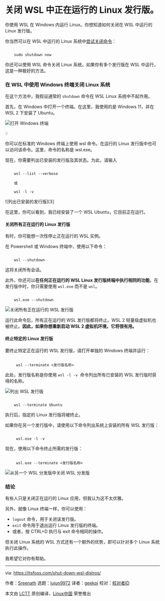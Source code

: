 [#]: subject: "Shut Down WSL Running Linux Distributions"
[#]: via: "https://itsfoss.com/shut-down-wsl-distros/"
[#]: author: "Sreenath https://itsfoss.com/author/sreenath/"
[#]: collector: "lujun9972/lctt-scripts-1705972010"
[#]: translator: "geekpi"
[#]: reviewer: " "
[#]: publisher: " "
[#]: url: " "

关闭 WSL 中正在运行的 Linux 发行版。
======

你使用 WSL 在 Windows 内运行 Linux。你想知道如何关闭在 WSL 中运行的 Linux 发行版。

你当然可以在 WSL 中运行的 Linux 系统中[尝试关闭命令][1]：

```

    sudo shutdown now

```

你还可以使用 WSL 命令关闭 Linux 系统。如果你有多个发行版在 WSL 中运行，这是一种极好的方法。

### 在 WSL 中使用 Windows 终端关闭 Linux 系统

在这个方法中，我假设通常的 `shutdown` 命令在 WSL Linux 系统中不起作用。

首先，在 Windows 中打开一个终端。在这里，我使用的是 Windows 11，并在 WSL 2 下安装了 Ubuntu。

![打开 Windows 终端][2]

💡

你可以在标准的 Windows 终端上使用 wsl 命令。在运行的 Linux 发行版中也可以访问该命令。这里，命令的名称是 wsl.exe。

现在，你需要列出已安装的发行版及其状态。为此，请输入

```

    wsl --list --verbose

    或

    wsl -l -v

```

![列出已安装的发行版][3］

在这里，你可以看到，我已经安装了一个 WSL Ubuntu，它目前正在运行。

#### 关闭所有正在运行的 Linux 发行版

有时，你可能想一次性停止正在运行的 WSL 实例。

在 Powershell 或 Windows 终端中，使用以下命令：

```

    wsl --shutdown

```

这将关闭所有会话。

此外，你还可以**在任何正在运行的 WSL Linux 发行版终端中执行相同的功能**。在发行版中时，你只需要使用 `wsl.exe` 而不是 `wsl`。

```

    wsl.exe --shutdown

```

![关闭所有正在运行的 WSL 发行版][4]

运行此命令后，所有正在运行的 WSL 发行版都将终止。WSL 2 轻量级虚拟机也被终止。**因此，如果你想重新启动 WSL 2 虚拟机环境，它将很有用。**

#### 终止特定的 Linux 发行版

要终止特定正在运行的 WSL 发行版，请打开单独的 Windows 终端并运行：

````

     wsl --terminate <发行版名称>

````

此处，发行版名称是你使用 `wsl -l -v` ⁣ 命令列出所有已安装的 WSL 发行版时获得的名称。

![列出 WSL 发行版][5]

```

    wsl --terminate Ubuntu

```

执行后，指定的 Linux 发行版将被终止。

如果你在另一个发行版中，请使用以下命令列出系统上安装的所有 WSL 发行版：

````

     wsl.exe -l -v

````

现在，使用以下命令终止所需的发行版：

````

     wsl.exe --terminate <发行版名称>

````

![从另一个 WSL 分发版中关闭 WSL 分发版][6]

### 结论

有些人只是关闭正在运行的 Linux 应用，但我认为这不太优雅。

另外，就像 Linux 终端一样，你可以使用：

   * `logout` 命令，用于关闭该发行版。
   * `exit` 命令用于退出运行 Linux 发行版的终端。
   * 或者，按 CTRL+D 执行与 exit 命令相同的操作。



但关闭 Linux 系统的 WSL 方式还有一个额外的优势，即可以针对多个 Linux 系统执行此操作。

我希望它对你有帮助。

--------------------------------------------------------------------------------

via: https://itsfoss.com/shut-down-wsl-distros/

作者：[Sreenath][a]
选题：[lujun9972][b]
译者：[geekpi](https://github.com/geekpi)
校对：[校对者ID](https://github.com/校对者ID)

本文由 [LCTT](https://github.com/LCTT/TranslateProject) 原创编译，[Linux中国](https://linux.cn/) 荣誉推出

[a]: https://itsfoss.com/author/sreenath/
[b]: https://github.com/lujun9972
[1]: https://linuxhandbook.com/linux-shutdown-command/
[2]: https://itsfoss.com/content/images/2024/01/open-a-terminal-from-start-menu.png
[3]: https://itsfoss.com/content/images/2024/01/list-installed-distributions-and-their-status.png
[4]: https://itsfoss.com/content/images/2024/01/shutdown-all-wsl-distros-within-another-distro.gif
[5]: https://itsfoss.com/content/images/2024/01/list-the-distro-to-terminate-only-that-one.png
[6]: https://itsfoss.com/content/images/2024/01/shutdown-successfully-completed.png
